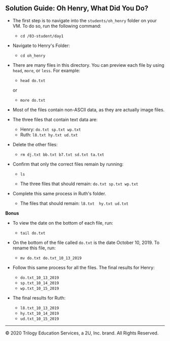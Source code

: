 ## Solution Guide: Oh Henry, What Did You Do?  
 
 - The first step is to navigate into the `students/oh_henry` folder on your VM. To do so, run the following command: 
   - `cd /03-student/day1`

- Navigate to Henry's Folder:
   - `cd oh_henry`
         
- There are many files in this directory. You can preview each file by using `head`, `more`, or `less`. For example:
  - `head do.txt`

  or
 
  - `more do.txt`

- Most of the files contain non-ASCII data, as they are actually image files.

- The three files that contain text data are:   

  - Henry:   `do.txt sp.txt wp.txt`  
  - Ruth:    `l8.txt hy.txt ud.txt`

- Delete the other files: 

  - `rm dj.txt bb.txt b7.txt sd.txt ta.txt`  

- Confirm that only the correct files remain by running:
 
  - `ls`
  
  - The three files that should remain: `do.txt sp.txt wp.txt`

- Complete this same process in Ruth's folder.  
  - The files that should remain: `l8.txt  hy.txt ud.txt`
    
**Bonus**

- To view the date on the bottom of each file, run:

  - `tail do.txt`
     
- On the bottom of the file called `do.txt` is the date October 10, 2019. To rename this file, run:

  - `mv do.txt do.txt_10_13_2019`
     
- Follow this same process for all the files. 
The final results for Henry:
   - `do.txt_10_13_2019`
   - `sp.txt_10_14_2019`
   - `wp.txt_10_15_2019`
   
- The final results for Ruth:
   - `l8.txt_10_13_2019`
   - `hy.txt_10_14_2019`
   - `ud.txt_10_15_2019`

---
© 2020 Trilogy Education Services, a 2U, Inc. brand. All Rights Reserved.
